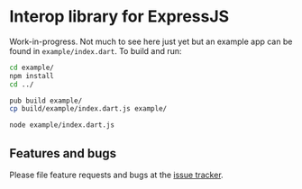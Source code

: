 # Interop library for ExpressJS

Work-in-progress. Not much to see here just yet but an example app
can be found in `example/index.dart`. To build and run:

```bash
cd example/
npm install
cd ../

pub build example/
cp build/example/index.dart.js example/

node example/index.dart.js
```

## Features and bugs

Please file feature requests and bugs at the [issue tracker][tracker].

[tracker]: https://github.com/pulyaevskiy/expressjs-interop/issues
